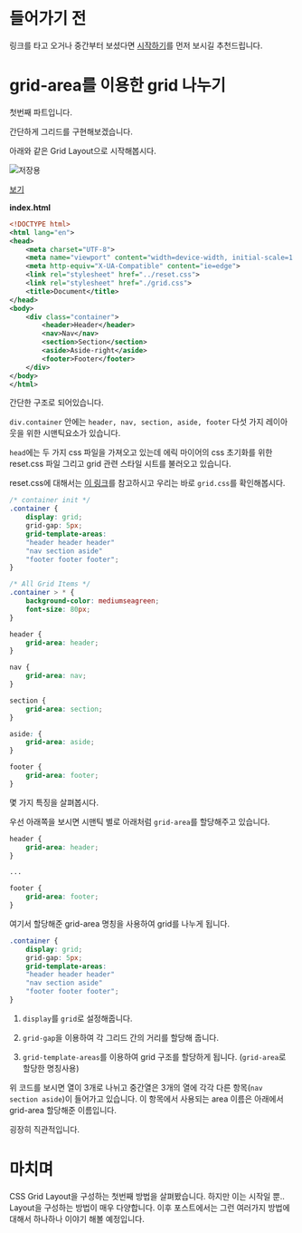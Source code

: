 # 들어가기 전
링크를 타고 오거나 중간부터 보셨다면 [시작하기](http://sonim1.tistory.com/193)를 먼저 보시길 추천드립니다.

# grid-area를 이용한 grid 나누기

첫번째 파트입니다.

간단하게 그리드를 구현해보겠습니다.

아래와 같은 Grid Layout으로 시작해봅시다.

![저장용](https://raw.githubusercontent.com/sonim1/css_grid_example/master/assets/0001.PNG)

[보기](https://rawgit.com/sonim1/css_grid_example/master/part1/index.html)

**index.html**
```xml
<!DOCTYPE html>
<html lang="en">
<head>
    <meta charset="UTF-8">
    <meta name="viewport" content="width=device-width, initial-scale=1.0">
    <meta http-equiv="X-UA-Compatible" content="ie=edge">
    <link rel="stylesheet" href="../reset.css">
    <link rel="stylesheet" href="./grid.css">
    <title>Document</title>
</head>
<body>
    <div class="container">
        <header>Header</header>
        <nav>Nav</nav>
        <section>Section</section>
        <aside>Aside-right</aside>
        <footer>Footer</footer>
    </div>
</body>
</html>
```
간단한 구조로 되어있습니다.

`div.container` 안에는 `header, nav, section, aside, footer` 다섯 가지 레이아웃을 위한 시맨틱요소가 있습니다.

`head`에는 두 가지 css 파일을 가져오고 있는데 에릭 마이어의 css 초기화를 위한 reset.css 파일 그리고 grid 관련 스타일 시트를 불러오고 있습니다.

reset.css에 대해서는 [이 링크](http://meyerweb.com/eric/tools/css/reset/)를 참고하시고 우리는 바로 `grid.css`를 확인해봅시다.

```css
/* container init */
.container {
    display: grid;
    grid-gap: 5px;
    grid-template-areas:
    "header header header"
    "nav section aside"
    "footer footer footer";
}

/* All Grid Items */
.container > * {
    background-color: mediumseagreen;
    font-size: 80px;
}

header {
    grid-area: header;
}

nav {
    grid-area: nav;
}

section {
    grid-area: section;
}

aside: {
    grid-area: aside;
}

footer {
    grid-area: footer;
}
```

몇 가지 특징을 살펴봅시다.

우선 아래쪽을 보시면 시맨틱 별로 아래처럼 `grid-area`를 할당해주고 있습니다.
```css
header {
    grid-area: header;
}

...

footer {
    grid-area: footer;
}
```
여기서 할당해준 grid-area 명칭을 사용하여 grid를 나누게 됩니다.

```css
.container {
    display: grid;
    grid-gap: 5px;
    grid-template-areas:
    "header header header"
    "nav section aside"
    "footer footer footer";
}

```

1. `display`를 `grid`로 설정해줍니다.

2. `grid-gap`을 이용하여 각 그리드 간의 거리를 할당해 줍니다.

3. `grid-template-areas`를 이용하여 grid 구조를 할당하게 됩니다. (`grid-area`로 할당한 명칭사용)

위 코드를 보시면 열이 3개로 나뉘고
중간열은 3개의 열에 각각 다른 항목(`nav section aside`)이 들어가고 있습니다.
이 항목에서 사용되는 area 이름은 아래에서 grid-area 할당해준 이름입니다.

굉장히 직관적입니다.

# 마치며
CSS Grid Layout을 구성하는 첫번째 방법을 살펴봤습니다.
하지만 이는 시작일 뿐.. Layout을 구성하는 방법이 매우 다양합니다.
이후 포스트에서는 그런 여러가지 방법에 대해서 하나하나 이야기 해볼 예정입니다.
